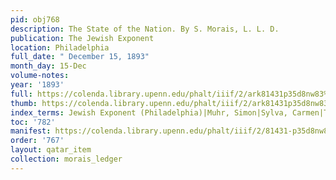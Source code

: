 ```yaml
---
pid: obj768
description: The State of the Nation. By S. Morais, L. L. D.
publication: The Jewish Exponent
location: Philadelphia
full_date: " December 15, 1893"
month_day: 15-Dec
volume-notes:
year: '1893'
full: https://colenda.library.upenn.edu/phalt/iiif/2/ark81431p35d8nw83%2FSHA256E-s8096144--da47102d191f264541ad85377e95b09e684172c26c42fad582da01c19ea2f71c.jpeg/full/3500,/0/default.jpg
thumb: https://colenda.library.upenn.edu/phalt/iiif/2/ark81431p35d8nw83%2FSHA256E-s8096144--da47102d191f264541ad85377e95b09e684172c26c42fad582da01c19ea2f71c.jpeg/full/!200,200/0/default.jpg
index_terms: Jewish Exponent (Philadelphia)|Muhr, Simon|Sylva, Carmen|Thanksgiving
toc: '782'
manifest: https://colenda.library.upenn.edu/phalt/iiif/2/81431-p35d8nw83/manifest
order: '767'
layout: qatar_item
collection: morais_ledger
---
```

